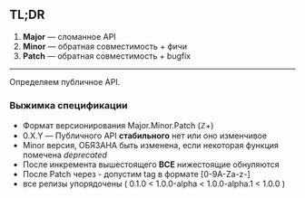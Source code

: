 
## TL;DR
1. **Major** —  сломанное API
2. **Minor** — обратная совместимость + фичи
3. **Patch** — обратная совместимость + bugfix

---

Определяем публичное API.

### Выжимка спецификации

- Формат версионирования Major.Minor.Patch (ℤ+)
- 0.X.Y — Публичного API **стабильного** нет или оно изменчивое
- Minor версия, ОБЯЗАНА быть изменена, если некоторая функция помечена *deprecated*
- После инкремента вышестоящего **ВСЕ** нижестоящие обнуляются
- После Patch через - допустим tag в формате [0-9A-Za-z-] 
- все релизы упорядочены ( 0.1.0 < 1.0.0-alpha < 1.0.0-alpha.1 < 1.0.0 )
